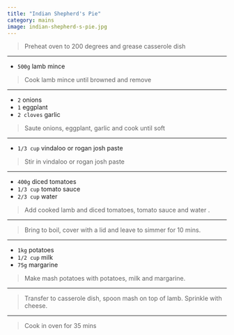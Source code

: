 ```yaml
---
title: "Indian Shepherd's Pie"
category: mains
image: indian-shepherd-s-pie.jpg
---
```



> Preheat oven to 200 degrees and grease casserole dish

---

* `500g` lamb mince

> Cook lamb mince until browned and remove

---

* `2` onions
* `1` eggplant
* `2 cloves` garlic

> Saute  onions,  eggplant,  garlic and cook until soft

---

* `1/3 cup` vindaloo or rogan josh paste

> Stir in vindaloo or rogan josh paste

---

* `400g` diced tomatoes
* `1/3 cup` tomato sauce
* `2/3 cup` water

> Add cooked lamb and  diced tomatoes, tomato sauce and water .

---

> Bring to boil, cover with a lid and leave to simmer for 10 mins.

---

* `1kg` potatoes
* `1/2 cup` milk
* `75g` margarine

> Make mash potatoes with potatoes, milk and margarine.

---

> Transfer to casserole dish, spoon mash  on top of lamb. Sprinkle with cheese.

---

> Cook in oven for 35 mins

